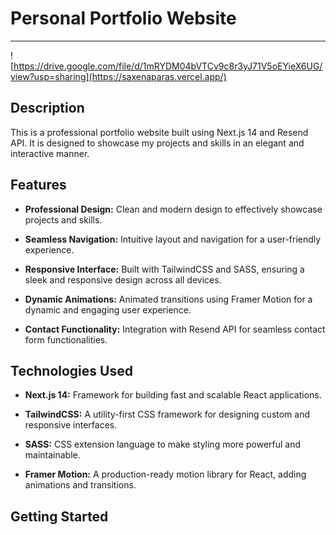 # Personal Portfolio Website
<hr/>

![https://drive.google.com/file/d/1mRYDM04bVTCv9c8r3yJ71V5oEYieX6UG/view?usp=sharing](https://saxenaparas.vercel.app/)

## Description

This is a professional portfolio website built using Next.js 14 and Resend API. It is designed to showcase my projects and skills in an elegant and interactive manner.

## Features

- **Professional Design:** Clean and modern design to effectively showcase projects and skills.
  
- **Seamless Navigation:** Intuitive layout and navigation for a user-friendly experience.
  
- **Responsive Interface:** Built with TailwindCSS and SASS, ensuring a sleek and responsive design across all devices.
  
- **Dynamic Animations:** Animated transitions using Framer Motion for a dynamic and engaging user experience.
  
- **Contact Functionality:** Integration with Resend API for seamless contact form functionalities.

## Technologies Used

- **Next.js 14:** Framework for building fast and scalable React applications.
  
- **TailwindCSS:** A utility-first CSS framework for designing custom and responsive interfaces.
  
- **SASS:** CSS extension language to make styling more powerful and maintainable.
  
- **Framer Motion:** A production-ready motion library for React, adding animations and transitions.

## Getting Started
